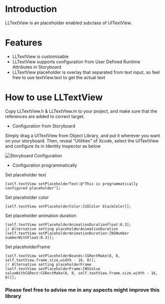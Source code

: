 # Introduction
LLTextView is an placeholder enabled subclass of UITextView.

# Features
+ LLTextView is customisable
+ LLTextView supports configuration from User Defined Runtime Attributes in Storyboard
+ LLTextView placeholder is overlay that separated from text input, so feel free to use textView.text to get the actual text

# How to use LLTextView

Copy LLTextView.h & LLTextView.m to your project, and make sure that the references are added to correct target.

+ Configuration from Storyboard

Simply drag a UITextView from Object Library, and put it wherever you want on your storyboard.
Then, reveal "Utilities" of Xcode, select the UITextView and configure its in Identity Inspector as below

![Storyboard Configuration](http://roommateradar.com/imageReferences/LLTextViewConfig.png)

+ Configuration programmatically

Set placeholder text

    [self.textView setPlaceholderText:@"This is programmatically configured placeholder"];

Set placeholder color

    [self.textView setPlaceholderColor:[UIColor blackColor]];

Set placeholder animation duration

    [self.textView setPlaceholderAnimationDurationFloat:0.3];
    // Alternative setting placeholderAnimationDuration
    [self.textView setPlaceholderAnimationDuration:[NSNumber numberWithFloat:0.3]];

Set placeholderFrame

    [self.textView setPlaceholderBounds:CGRectMake(8, 8, self.textView.frame.size.width - 16, 0)];
    // Alternative setting placeholderFrame
    [self.textView setPlaceholderFrame:[NSValue valueWithCGRect:CGRectMake(8, 8, self.textView.frame.size.width - 16, 0)]];


### Please feel free to advise me in any aspects might improve this library
